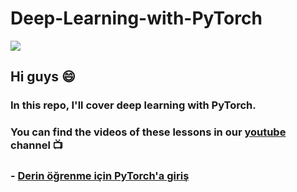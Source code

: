 # Deep-Learning-with-PyTorch

![](https://cdn.pixabay.com/photo/2018/07/25/08/58/business-3560916_1280.jpg)

## Hi guys 😄

### In this repo, I'll cover deep learning with PyTorch. 

### You can find the videos of these lessons in our [youtube](https://www.youtube.com/c/TirendazAkademi) channel 📺

### - [Derin öğrenme için PyTorch'a giriş](https://www.youtube.com/watch?v=z0qJRc_WgEw)

